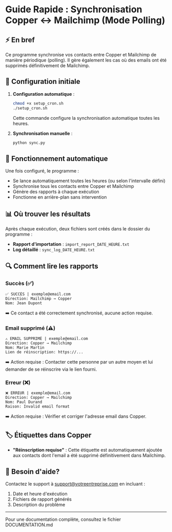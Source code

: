 # Guide Rapide : Synchronisation Copper ↔ Mailchimp (Mode Polling)

## ⚡️ En bref

Ce programme synchronise vos contacts entre Copper et Mailchimp de manière périodique (polling). Il gère également les cas où des emails ont été supprimés définitivement de Mailchimp.

## 🚀 Configuration initiale

1. **Configuration automatique** :
   ```bash
   chmod +x setup_cron.sh
   ./setup_cron.sh
   ```
   Cette commande configure la synchronisation automatique toutes les heures.

2. **Synchronisation manuelle** :
   ```bash
   python sync.py
   ```

## 🔄 Fonctionnement automatique

Une fois configuré, le programme :
- Se lance automatiquement toutes les heures (ou selon l'intervalle défini)
- Synchronise tous les contacts entre Copper et Mailchimp
- Génère des rapports à chaque exécution
- Fonctionne en arrière-plan sans intervention

## 📊 Où trouver les résultats

Après chaque exécution, deux fichiers sont créés dans le dossier du programme :

- **Rapport d'importation** : `import_report_DATE_HEURE.txt`
- **Log détaillé** : `sync_log_DATE_HEURE.txt`

## 🔍 Comment lire les rapports

### Succès (✅)
```
✅ SUCCÈS | exemple@email.com
Direction: Mailchimp → Copper
Nom: Jean Dupont
```
➡️ Ce contact a été correctement synchronisé, aucune action requise.

### Email supprimé (⚠️)
```
⚠️ EMAIL SUPPRIMÉ | exemple@email.com
Direction: Copper → Mailchimp
Nom: Marie Martin
Lien de réinscription: https://...
```
➡️ Action requise : Contacter cette personne par un autre moyen et lui demander de se réinscrire via le lien fourni.

### Erreur (❌)
```
❌ ERREUR | exemple@email.com
Direction: Copper → Mailchimp
Nom: Paul Durand
Raison: Invalid email format
```
➡️ Action requise : Vérifier et corriger l'adresse email dans Copper.

## 🏷️ Étiquettes dans Copper

- **"Réinscription requise"** : Cette étiquette est automatiquement ajoutée aux contacts dont l'email a été supprimé définitivement dans Mailchimp.

## 📱 Besoin d'aide?

Contactez le support à support@votreentreprise.com en incluant :
1. Date et heure d'exécution
2. Fichiers de rapport générés
3. Description du problème

---
Pour une documentation complète, consultez le fichier DOCUMENTATION.md

